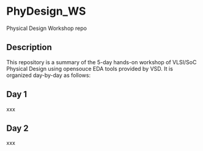 # PhyDesign_WS
Physical Design Workshop repo
## Description
This repository is a summary of the 5-day hands-on workshop of VLSI/SoC Physical Design using opensouce EDA tools provided by VSD. It is organized day-by-day as follows:
## Day 1
xxx
## Day 2
xxx

